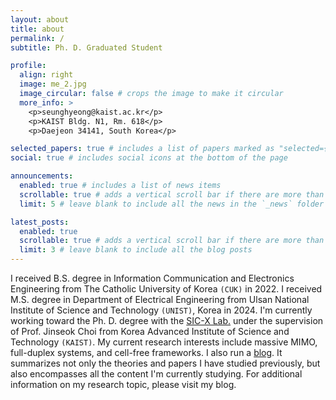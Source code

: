 ```yaml
---
layout: about
title: about
permalink: /
subtitle: Ph. D. Graduated Student

profile:
  align: right
  image: me_2.jpg
  image_circular: false # crops the image to make it circular
  more_info: >
    <p>seunghyeong@kaist.ac.kr</p>
    <p>KAIST Bldg. N1, Rm. 618</p>
    <p>Daejeon 34141, South Korea</p>

selected_papers: true # includes a list of papers marked as "selected={true}"
social: true # includes social icons at the bottom of the page

announcements:
  enabled: true # includes a list of news items
  scrollable: true # adds a vertical scroll bar if there are more than 3 news items
  limit: 5 # leave blank to include all the news in the `_news` folder

latest_posts:
  enabled: true
  scrollable: true # adds a vertical scroll bar if there are more than 3 new posts items
  limit: 3 # leave blank to include all the blog posts
---
```


I received B.S. degree in Information Communication and Electronics Engineering from The Catholic University of Korea `(CUK)` in 2022.
I received M.S. degree in Department of Electrical Engineering from Ulsan National Institute of Science and Technology `(UNIST)`, Korea in 2024.
I'm currently working toward the Ph. D. degree with the [SIC-X Lab.](https://sic-x.kaist.ac.kr/) under the supervision of Prof. Jinseok Choi from Korea Advanced Institute of Science and Technology `(KAIST)`.
My current research interests include massive MIMO, full-duplex systems, and cell-free frameworks.
I also run a [blog](https://seunghy.tistory.com/).
It summarizes not only the theories and papers I have studied previously, but also encompasses all the content I'm currently studying.
For additional information on my research topic, please visit my blog.
